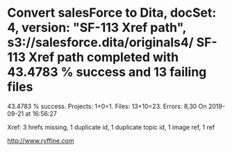 # Convert salesForce to Dita, docSet: 4, version: "SF-113 Xref path", s3://salesforce.dita/originals4/ SF-113 Xref path completed with 43.4783 % success and 13 failing files

43.4783 % success. Projects: 1+0=1.  Files: 13+10=23. Errors: 8,30  On 2019-09-21 at 16:56:27

Xref: 3 hrefs missing, 1 duplicate id, 1 duplicate topic id, 1 image ref, 1 ref



http://www.ryffine.com
